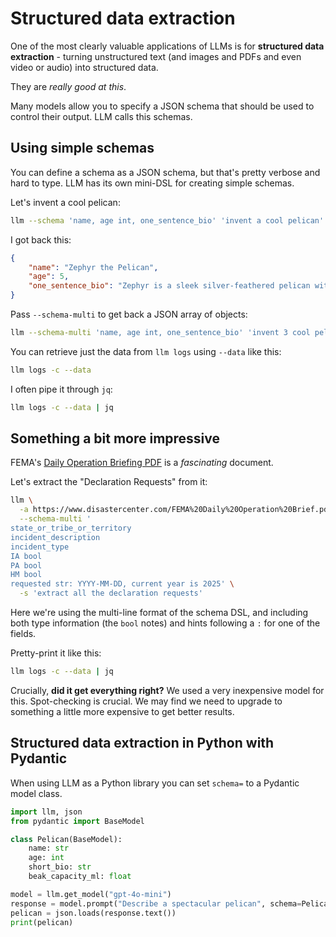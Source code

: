 # Structured data extraction

One of the most clearly valuable applications of LLMs is for **structured data extraction** - turning unstructured text (and images and PDFs and even video or audio) into structured data.

They are *really good at this*.

Many models allow you to specify a JSON schema that should be used to control their output. LLM calls this schemas.

## Using simple schemas

You can define a schema as a JSON schema, but that's pretty verbose and hard to type. LLM has its own mini-DSL for creating simple schemas.

Let's invent a cool pelican:
```bash
llm --schema 'name, age int, one_sentence_bio' 'invent a cool pelican'
```

I got back this:
```json
{
    "name": "Zephyr the Pelican",
    "age": 5,
    "one_sentence_bio": "Zephyr is a sleek silver-feathered pelican with an iridescent blue beak who gracefully soars the skies, known for his clever fishing techniques and playful spirit."
}
```
Pass `--schema-multi` to get back a JSON array of objects:
```bash
llm --schema-multi 'name, age int, one_sentence_bio' 'invent 3 cool pelicans'
```
You can retrieve just the data from `llm logs` using `--data` like this:
```bash
llm logs -c --data
```
I often pipe it through `jq`:
```bash
llm logs -c --data | jq
```
## Something a bit more impressive

FEMA's [Daily Operation Briefing PDF](https://www.disastercenter.com/FEMA%20Daily%20Operation%20Brief.pdf) is a *fascinating* document.

Let's extract the "Declaration Requests" from it:
```bash
llm \
  -a https://www.disastercenter.com/FEMA%20Daily%20Operation%20Brief.pdf \
  --schema-multi '
state_or_tribe_or_territory
incident_description
incident_type
IA bool
PA bool
HM bool
requested str: YYYY-MM-DD, current year is 2025' \
  -s 'extract all the declaration requests'
```
Here we're using the multi-line format of the schema DSL, and including both type information (the `bool` notes) and hints following a `:` for one of the fields.

Pretty-print it like this:

```bash
llm logs -c --data | jq
```
Crucially, **did it get everything right?** We used a very inexpensive model for this. Spot-checking is crucial. We may find we need to upgrade to something a little more expensive to get better results.

## Structured data extraction in Python with Pydantic

When using LLM as a Python library you can set `schema=` to a Pydantic model class.

```python
import llm, json
from pydantic import BaseModel

class Pelican(BaseModel):
    name: str
    age: int
    short_bio: str
    beak_capacity_ml: float

model = llm.get_model("gpt-4o-mini")
response = model.prompt("Describe a spectacular pelican", schema=Pelican)
pelican = json.loads(response.text())
print(pelican)
```